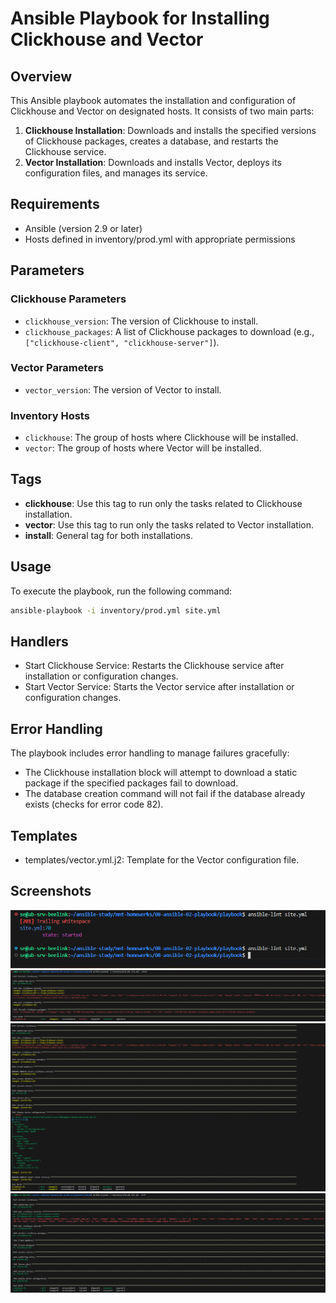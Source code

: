 # Ansible Playbook for Installing Clickhouse and Vector

## Overview

This Ansible playbook automates the installation and configuration of Clickhouse and Vector on designated hosts. It consists of two main parts:

1. **Clickhouse Installation**: Downloads and installs the specified versions of Clickhouse packages, creates a database, and restarts the Clickhouse service.
2. **Vector Installation**: Downloads and installs Vector, deploys its configuration files, and manages its service.

## Requirements

- Ansible (version 2.9 or later)
- Hosts defined in inventory/prod.yml  with appropriate permissions

## Parameters

### Clickhouse Parameters

- `clickhouse_version`: The version of Clickhouse to install.
- `clickhouse_packages`: A list of Clickhouse packages to download (e.g., `["clickhouse-client", "clickhouse-server"]`).

### Vector Parameters

- `vector_version`: The version of Vector to install.

### Inventory Hosts

- `clickhouse`: The group of hosts where Clickhouse will be installed.
- `vector`: The group of hosts where Vector will be installed.

## Tags

- **clickhouse**: Use this tag to run only the tasks related to Clickhouse installation.
- **vector**: Use this tag to run only the tasks related to Vector installation.
- **install**: General tag for both installations.

## Usage

To execute the playbook, run the following command:

```bash
ansible-playbook -i inventory/prod.yml site.yml
```

## Handlers

- Start Clickhouse Service: Restarts the Clickhouse service after installation or configuration changes.
- Start Vector Service: Starts the Vector service after installation or configuration changes.

## Error Handling

The playbook includes error handling to manage failures gracefully:

- The Clickhouse installation block will attempt to download a static package if the specified packages fail to download.
- The database creation command will not fail if the database already exists (checks for error code 82).

## Templates
- templates/vector.yml.j2: Template for the Vector configuration file.

## Screenshots

![img](https://github.com/SeNike/Study_24/blob/main/ansible-02/2.1.png)
![img](https://github.com/SeNike/Study_24/blob/main/ansible-02/2.2.png)
![img](https://github.com/SeNike/Study_24/blob/main/ansible-02/2.3.png)
![img](https://github.com/SeNike/Study_24/blob/main/ansible-02/2.4.png)
